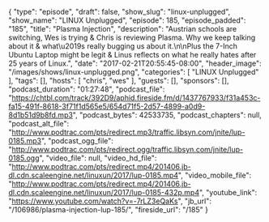 {
  "type": "episode",
  "draft": false,
  "show_slug": "linux-unplugged",
  "show_name": "LINUX Unplugged",
  "episode": 185,
  "episode_padded": "185",
  "title": "Plasma Injection",
  "description": "Austrian schools are switching, Wes is trying & Chris is reviewing Plasma. Why we keep talking about it & what\u2019s really bugging us about it.\n\nPlus the 7-Inch Ubuntu Laptop might be legit & Linus reflects on what he really hates after 25 years of Linux.",
  "date": "2017-02-21T20:55:45-08:00",
  "header_image": "/images/shows/linux-unplugged.png",
  "categories": [
    "LINUX Unplugged"
  ],
  "tags": [],
  "hosts": [
    "chris",
    "wes"
  ],
  "guests": [],
  "sponsors": [],
  "podcast_duration": "01:27:48",
  "podcast_file": "https://chtbl.com/track/392D9/aphid.fireside.fm/d/1437767933/f31a453c-fa15-491f-8618-3f71f1d565e5/654d71f5-2d57-4899-a0d9-8d1b51d9b8fd.mp3",
  "podcast_bytes": 42533735,
  "podcast_chapters": null,
  "podcast_alt_file": "http://www.podtrac.com/pts/redirect.mp3/traffic.libsyn.com/jnite/lup-0185.mp3",
  "podcast_ogg_file": "http://www.podtrac.com/pts/redirect.ogg/traffic.libsyn.com/jnite/lup-0185.ogg",
  "video_file": null,
  "video_hd_file": "http://www.podtrac.com/pts/redirect.mp4/201406.jb-dl.cdn.scaleengine.net/linuxun/2017/lup-0185.mp4",
  "video_mobile_file": "http://www.podtrac.com/pts/redirect.mp4/201406.jb-dl.cdn.scaleengine.net/linuxun/2017/lup-0185-432p.mp4",
  "youtube_link": "https://www.youtube.com/watch?v=-7rLZ3eQaKs",
  "jb_url": "/106986/plasma-injection-lup-185/",
  "fireside_url": "/185"
}

